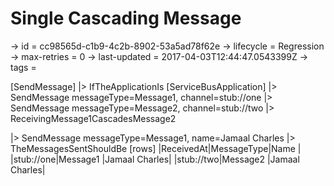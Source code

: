 # Single Cascading Message

-> id = cc98565d-c1b9-4c2b-8902-53a5ad78f62e
-> lifecycle = Regression
-> max-retries = 0
-> last-updated = 2017-04-03T12:44:47.0543399Z
-> tags = 

[SendMessage]
|> IfTheApplicationIs
    [ServiceBusApplication]
    |> SendMessage messageType=Message1, channel=stub://one
    |> SendMessage messageType=Message2, channel=stub://two
    |> ReceivingMessage1CascadesMessage2

|> SendMessage messageType=Message1, name=Jamaal Charles
|> TheMessagesSentShouldBe
    [rows]
    |ReceivedAt|MessageType|Name          |
    |stub://one|Message1   |Jamaal Charles|
    |stub://two|Message2   |Jamaal Charles|

~~~
